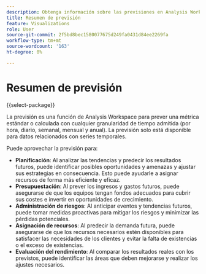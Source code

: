 ```yaml
---
description: Obtenga información sobre las previsiones en Analysis Workspace.
title: Resumen de previsión
feature: Visualizations
role: User
source-git-commit: 2f5bd8bec1580077675d249fa0431d84ee2269fa
workflow-type: tm+mt
source-wordcount: '163'
ht-degree: 0%

---
```


# Resumen de previsión



{{select-package}}

La previsión es una función de Analysis Workspace para prever una métrica estándar o calculada con cualquier granularidad de tiempo admitida (por hora, diario, semanal, mensual y anual). La previsión solo está disponible para datos relacionados con series temporales.

Puede aprovechar la previsión para:

* **Planificación**: Al analizar las tendencias y predecir los resultados futuros, puede identificar posibles oportunidades y amenazas y ajustar sus estrategias en consecuencia. Esto puede ayudarle a asignar recursos de forma más eficiente y eficaz.
* **Presupuestación**: Al prever los ingresos y gastos futuros, puede asegurarse de que los equipos tengan fondos adecuados para cubrir sus costes e invertir en oportunidades de crecimiento.
* **Administración de riesgos**: Al anticipar eventos y tendencias futuros, puede tomar medidas proactivas para mitigar los riesgos y minimizar las pérdidas potenciales.
* **Asignación de recursos**: Al predecir la demanda futura, puede asegurarse de que los recursos necesarios estén disponibles para satisfacer las necesidades de los clientes y evitar la falta de existencias o el exceso de existencias.
* **Evaluación del rendimiento**: Al comparar los resultados reales con los previstos, puede identificar las áreas que deben mejorarse y realizar los ajustes necesarios.


